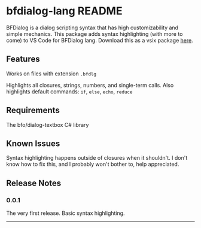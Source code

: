 # bfdialog-lang README

BFDialog is a dialog scripting syntax that has high customizability and simple mechanics. This package adds syntax highlighting (with more to come) to VS Code for BFDialog lang. Download this as a vsix package [here](https://drive.google.com/file/d/1Mkk9pLZybn1LTJkLIZsyz7TumMKD2hbz/view?usp=sharing).

## Features

Works on files with extension `.bfdlg`

Highlights all closures, strings, numbers, and single-term calls. Also highlights default commands: `if`, `else`, `echo`, `reduce`

## Requirements

The bfo/dialog-textbox C# library

## Known Issues

Syntax highlighting happens outside of closures when it shouldn't. I don't know how to fix this, and I probably won't bother to, help appreciated.

## Release Notes

### 0.0.1

The very first release. Basic syntax highlighting.

---
